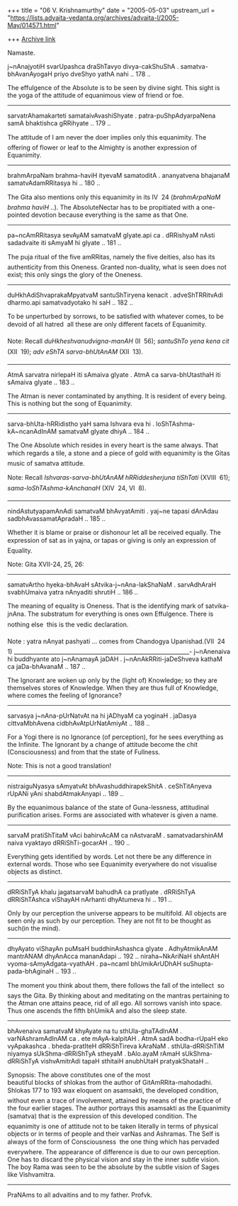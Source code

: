+++
title = "06 V. Krishnamurthy"
date = "2005-05-03"
upstream_url = "https://lists.advaita-vedanta.org/archives/advaita-l/2005-May/014571.html"

+++
[Archive link](https://lists.advaita-vedanta.org/archives/advaita-l/2005-May/014571.html)

Namaste.

j~nAnajyotiH svarUpashca draShTavyo divya-cakShuShA .
samatva-bhAvanAyogaH priyo dveShyo yathA nahi .. 178 .. 

The effulgence of the Absolute is to be seen by divine
sight. This sight is the yoga of the attitude of equanimous
view of friend or foe.
__________________________________________________
 sarvatrAhamakarteti samataivAvashiShyate . 
patra-puShpAdyarpaNena samA bhaktishca gRRihyate .. 179 ..

The attitude of I am never the doer implies only this
equanimity. The offering of flower or leaf to the Almighty
is another expression of Equanimity.
______________________________________________________
brahmArpaNam brahma-haviH ityevaM samatoditA . 
ananyatvena bhajanaM samatvAdamRRitasya hi .. 180 ..

The Gita also mentions only this equanimity in its IV  24
(*brahmArpaNaM brahma haviH ..*). The AbsoluteNectar has to
be propitiated with a one-pointed devotion because
everything is the same as that One.
________________________________________________________
pa~ncAmRRitasya sevAyAM samatvaM gIyate.api ca .
dRRishyaM nAsti sadadvaite iti sAmyaM hi gIyate .. 181 ..

The puja ritual of the five amRRitas, namely the five
deities, also has its authenticity from this Oneness. 
Granted non-duality, what is seen does not exist; this only
sings the glory of the Oneness. 
______________________________________________________
duHkhAdiShvaprakaMpyatvaM santuShTiryena kenacit .
adveShTRRitvAdi dharmo.api samatvadyotako hi saH .. 182 ..

To be unperturbed by sorrows, to be satisfied with whatever
comes, to be devoid of all hatred  all these are only
different facets of  Equanimity. 

Note: Recall *duHkheshvanudvigna-manAH* (II  56);
*santuShTo yena kena cit* (XII  19); *adv eShTA
sarva-bhUtAnAM* (XII  13).
___________________________________________________________
AtmA sarvatra nirlepaH iti sAmaiva gIyate . 
AtmA ca sarva-bhUtasthaH iti sAmaiva gIyate .. 183 ..

The Atman is never contaminated by anything. It is resident
of every being. This is nothing but the song of Equanimity.
_______________________________________________________________
sarva-bhUta-hRRidistho yaH sama Ishvara eva hi .
loShTAshma-kA~ncanAdInAM samatvaM gIyate dhiyA .. 184 .. 

The One Absolute which resides in every heart is the same
always. That which regards a tile, a stone and a piece of
gold with equanimity is the Gitas music of  samatva
attitude.

Note: Recall *Ishvaras-sarva-bhUtAnAM hRRiddesherjuna
tiShTati* (XVIII  61); *sama-loShTAshma-kAnchanaH* (XIV 
24, VI  8).
______________________________________________________________
nindAstutyapamAnAdi samatvaM bhAvyatAmiti . 
yaj~ne tapasi dAnAdau sadbhAvassamatApradaH .. 185 .. 

Whether it is blame or praise or dishonour let all be
received equally.  The expression of sat as in yajna, or
tapas  or giving is only an expression of Equality.

Note: Gita XVII-24, 25, 26: 
____________________________________________________________________
samatvArtho hyeka-bhAvaH sAtvika-j~nAna-lakShaNaM .
sarvAdhAraH svabhUmaiva yatra nAnyaditi shrutiH .. 186 ..

The meaning of equality is Oneness. That is the identifying
mark of satvika-jnAna. The substratum for everything is
ones own Effulgence. There is nothing else  this is the
vedic declaration.

Note  : yatra nAnyat pashyati ... comes from Chandogya
Upanishad.(VII  24  1)
______________________________________________________________-
j~nAnenaiva hi buddhyante ato j~nAnamayA jaDAH . 
j~nAnAkRRiti-jaDeShveva kathaM ca jaDa-bhAvanaM .. 187 ..

The Ignorant are woken up only by  the (light of)
Knowledge; so they are themselves stores of Knowledge. When
they are thus full of Knowledge, where comes the feeling of
Ignorance?  
_________________________________________________________________
sarvasya j~nAna-pUrNatvAt na hi jADhyaM ca yoginaH .
jaDasya cittvaMbhAvena cidbhAvAtpUrNatAmiyAt .. 188 ..

For a Yogi there is no Ignorance (of perception), for he
sees everything as the Infinite.  The Ignorant by a change
of attitude become the chit (Consciousness) and from that
the state of Fullness.  

Note:  This is not a good translation!
______________________________________________________________________
nistraiguNyasya sAmyatvAt bhAvashuddhirapekShitA . 
ceShTitAnyeva rUpANi yAni shabdAtmakAnyapi .. 189 ..

By the equanimous balance of the state of Guna-lessness,
attitudinal purification arises. Forms are associated with
whatever is given a name. 

__________________________________________________________________
sarvaM pratiShTitaM vAci bahirvAcAM ca nAstvaraM .
samatvadarshinAM naiva vyaktayo dRRiShTi-gocarAH .. 190 ..

Everything gets identified by words. Let not there be any
difference in external words. Those who see Equanimity
everywhere do not visualise objects as distinct. 
_______________________________________________________________________
dRRiShTyA khalu jagatsarvaM bahudhA ca pratIyate .
dRRiShTyA dRRiShTAshca viShayAH nArhanti dhyAtumeva hi ..
191 ..

Only by our perception the universe appears to be
multifold. All objects are seen only as such by our
perception. They are not fit to be thought as such(in the
mind). 
__________________________________________________________________
dhyAyato viShayAn puMsaH buddhinAshashca gIyate .
AdhyAtmikAnAM mantrANAM dhyAnAcca mananAdapi .. 192 ..
niraha~NkAriNaH shAntAH  vyoma-sAmyAdgata-vyathAH .
pa~ncamI bhUmikArUDhAH suShupta-pada-bhAginaH .. 193 ..

The moment you think about them, there follows the fall of
the intellect  so says the Gita. By thinking about and
meditating on the mantras pertaining to the Atman one
attains peace, rid of all ego. All sorrows vanish  into
space. Thus one ascends the fifth bhUmikA and also the
sleep state. 
________________________________________________________________
bhAvenaiva samatvaM khyAyate na tu sthUla-ghaTAdInAM .
varNAshramAdInAM ca . ete mAyA-kalpitAH . AtmA sadA
bodha-rUpaH eko vyApakashca . bheda-pratIteH dRRiShTireva
kAraNaM . sthUla-dRRiShTiM niyamya sUkShma-dRRiShTyA
stheyaM . bAlo.ayaM rAmaH sUkShma-dRRiShTyA vishvAmitrAdi
tapaH sthitaiH anubhUtaH pratyakShataH .. 

Synopsis:  The above constitutes one of the most  
beautiful blocks of shlokas from the author of
GitAmRRita-mahodadhi.  Shlokas 177 to 193 wax eloquent on
asamsakti,  the developed condition, without even a trace
of involvement, attained by means of the practice of the
four earlier stages. The author portrays this asamsakti as
the Equanimity (samatva)  that is the expression of this
developed condition. The equanimity is one of attitude not
to be taken literally in terms of physical objects or in
terms of people and their varNas and Ashramas.  The Self is
always of the form of Consciousness  the one thing which
has pervaded everywhere. The appearance of difference is
due to our own perception.  One has to discard the physical
vision and stay in the inner subtle vision.  The boy Rama
was seen to be the absolute by the subtle vision of Sages
like Vishvamitra. 
_________________________________________________________

PraNAms to all advaitins and to my father.
Profvk.


